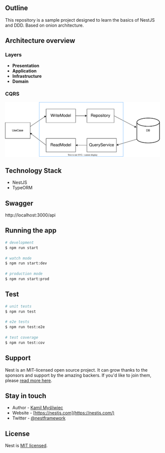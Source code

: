 ## Outline

This repository is a sample project designed to learn the basics of NestJS and DDD.
Based on onion architecture.

## Architecture overview
### Layers
- **Presentation**
- **Application**
- **Infrastructure**
- **Domain**

### CQRS
![cqrs.svg](./cqrs.svg)

## Technology Stack
- NestJS
- TypeORM

## Swagger
http://localhost:3000/api

## Running the app

```bash
# development
$ npm run start

# watch mode
$ npm run start:dev

# production mode
$ npm run start:prod
```

## Test

```bash
# unit tests
$ npm run test

# e2e tests
$ npm run test:e2e

# test coverage
$ npm run test:cov
```

## Support

Nest is an MIT-licensed open source project. It can grow thanks to the sponsors and support by the amazing backers. If you'd like to join them, please [read more here](https://docs.nestjs.com/support).

## Stay in touch

- Author - [Kamil Myśliwiec](https://kamilmysliwiec.com)
- Website - [https://nestjs.com](https://nestjs.com/)
- Twitter - [@nestframework](https://twitter.com/nestframework)

## License

Nest is [MIT licensed](LICENSE).
